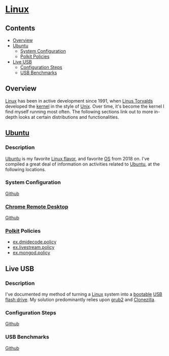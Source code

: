 # [Linux](https://www.linux.org/)

## Contents
- [Overview](#overview)
- [Ubuntu](#ubuntu)
  - [System Configuration](#system-configuration)
  - [Polkit Policies](#polkit-policies)
- [Live USB](#live-usb)
  - [Configuration Steps](#configuration-steps)
  - [USB Benchmarks](#usb-benchmarks)

## Overview
[Linux](https://www.linux.org/) has been in active development since 1991, when [Linus Torvalds](https://en.wikipedia.org/wiki/Linus_Torvalds) developed the [kernel](https://en.wikipedia.org/wiki/Linux_kernel) in the style of [Unix](https://en.wikipedia.org/wiki/Unix).  Over time, it's become the kernel I find myself running most often. The following sections link out to more in-depth looks at certain distributions and functionalities.

## [Ubuntu](https://ubuntu.com/)

### Description
[Ubuntu](https://ubuntu.com/) is my favorite [Linux flavor](https://en.wikipedia.org/wiki/List_of_Linux_distributions), and favorite [OS](https://en.wikipedia.org/wiki/Operating_system) from 2018 on. I've compiled a great deal of information on activities related to [Ubuntu](https://ubuntu.com/), at the following locations.

### System Configuration
[Github](https://raw.githubusercontent.com/efournier92/Notes/master/Linux/Ubuntu/Ubuntu.md)

### [Chrome Remote Desktop](https://remotedesktop.google.com/)
[Github](https://raw.githubusercontent.com/efournier92/Notes/master/Linux/Ubuntu/ChromeRemoteDesktopUbuntu.md)

### [Polkit](https://en.wikipedia.org/wiki/Polkit) Policies
- [ex.dmidecode.policy](https://raw.githubusercontent.com/efournier92/Notes/master/Linux/Ubuntu/polkit-policies/ex.dmidecode.policy)
- [ex.livestream.policy](https://raw.githubusercontent.com/efournier92/Notes/master/Linux/Ubuntu/polkit-policies/ex.dmidecode.policy)
- [ex.mongod.policy](https://raw.githubusercontent.com/efournier92/Notes/master/Linux/Ubuntu/polkit-policies/ex.dmidecode.policy)

## Live USB

### Description
I've documented my method of turning a [Linux]() system into a [bootable]() [USB flash drive](https://en.wikipedia.org/wiki/USB_flash_drive). My solution predominantly relies upon [grub2](https://www.gnu.org/software/grub/manual/grub/grub.html) and [Clonezilla](https://www.clonezilla.org/).

### Configuration Steps
[Github](https://raw.githubusercontent.com/efournier92/Notes/master/Linux/LiveUsb/UbuntuLiveUsb.md)

### USB Benchmarks
[Github](https://raw.githubusercontent.com/efournier92/Notes/master/Linux/LiveUsb/UsbBenchmarks.md)

